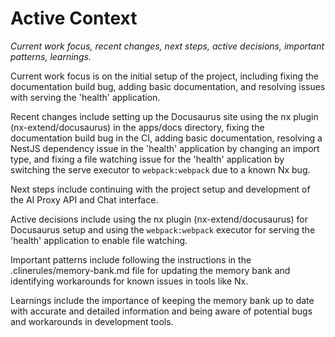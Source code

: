 # Active Context

_Current work focus, recent changes, next steps, active decisions, important
patterns, learnings._

Current work focus is on the initial setup of the project, including fixing the
documentation build bug, adding basic documentation, and resolving issues with
serving the 'health' application.

Recent changes include setting up the Docusaurus site using the nx plugin
(nx-extend/docusaurus) in the apps/docs directory, fixing the documentation
build bug in the CI, adding basic documentation, resolving a NestJS dependency
issue in the 'health' application by changing an import type, and fixing a file
watching issue for the 'health' application by switching the serve executor to
`webpack:webpack` due to a known Nx bug.

Next steps include continuing with the project setup and development of the AI
Proxy API and Chat interface.

Active decisions include using the nx plugin (nx-extend/docusaurus) for
Docusaurus setup and using the `webpack:webpack` executor for serving the
'health' application to enable file watching.

Important patterns include following the instructions in the
.clinerules/memory-bank.md file for updating the memory bank and identifying
workarounds for known issues in tools like Nx.

Learnings include the importance of keeping the memory bank up to date with
accurate and detailed information and being aware of potential bugs and
workarounds in development tools.

